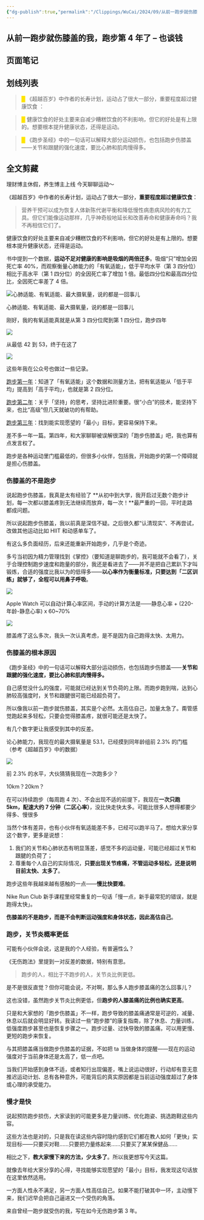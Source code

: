 ```yaml
---
{"dg-publish":true,"permalink":"/Clippings/WuCai/2024/09/从前一跑步就伤膝盖的我跑步第 4 年了 – 也谈钱-20240922/"}
---
```



## 从前一跑步就伤膝盖的我，跑步第 4 年了 – 也谈钱 

## 页面笔记


## 划线列表
> <font color="#FFE500">█  </font>《超越百岁》中作者的长寿计划，运动占了很大一部分，重要程度超过健康饮食 ：

> <font color="#FFE500">█  </font>健康饮食的好处主要来自减少糟糕饮食的不利影响，但它的好处是有上限的。想要根本提升健康状态，还得是运动。

> <font color="#FFE500">█  </font>《跑步圣经》中的一句话可以解释大部分运动损伤，也包括跑步伤膝盖——关节和跟腱的强化速度，要比心肺和肌肉慢得多。


## 全文剪藏
理财博主休假，养生博主上线 今天聊聊运动～

《超越百岁》中作者的长寿计划，运动占了很大一部分，**重要程度超过健康饮食**：

> 营养干预可以成为恢复人体新陈代谢平衡和降低慢性病患病风险的有力工具。但它们能像运动那样，几乎神奇般地延长和改善寿命和健康寿命吗？我不再相信它们了。

健康饮食的好处主要来自减少糟糕饮食的不利影响，但它的好处是有上限的。想要根本提升健康状态，还得是运动。

书中提到一个数据，**运动不足对健康的影响是吸烟的两倍还多**。吸烟“只”增加全因死亡率 40%，而观察衡量心肺能力的「有氧适能」，低于平均水平（第 3 四分位）相比于高水平（第 1 四分位）的全因死亡率了增加 1 倍。最低四分位和最高四分位比，全因死亡率差了 4 倍。

![心肺适能、有氧适能、最大摄氧量，说的都是一回事儿](https://g1proxy.wimg.site/sdYDZijbim1irq8UPeZHk1TyJJJq28YeF896WeNUdEwE/https://i2.wp.com/yetanmoney.com/wp-content/uploads/2024/09/CleanShot-2024-09-10-at-11.39.24.png?w=1160&ssl=1)

心肺适能、有氧适能、最大摄氧量，说的都是一回事儿

刚好，我的有氧适能真就是从第 3 四分位爬到第 1 四分位，跑步四年 

![](https://g1proxy.wimg.site/s_FOLR3iv6XtzLJ6P3WUvixlUbFFHgvBl2CDewElV-qg/https://i0.wp.com/yetanmoney.com/wp-content/uploads/2024/09/IMG_4072.jpeg?w=1160&ssl=1)

从最低 42 到 53，终于在这了 

![](https://g1proxy.wimg.site/sv2Ly7xqvDo5qFwdpxaBG0Rh-PaMdKzTRDzzoeA0XEwk/https://i1.wp.com/yetanmoney.com/wp-content/uploads/2024/09/IMG_4068.jpeg?w=1160&ssl=1)

这些年我在公众号也做过一些记录。

[跑步第一年](https://mp.weixin.qq.com/s?%5F%5Fbiz=MzUzNjE3NzQ3Nw==&mid=2247489581&idx=1&sn=ea83dd79f8085d8dfa0d3d60bcc1cd8c&chksm=fafb6607cd8cef1108704da22bbce80f6f47c554e00b5525c3babb2f41a608f9dac2fc197146#rd)：知道了「有氧适能」这个数据和测量方法，把有氧适能从「低于平均」提高到「高于平均」，也就是第 2 四分位。

[跑步第二年](https://mp.weixin.qq.com/s/bY8CTCmiZOkV5oh0n9cRTw)：关于「坚持」的思考，坚持比进阶重要。很“小白”的技术，能坚持下来，也比“高级”但几天就破功的有帮助。

[跑步第三年](https://mp.weixin.qq.com/s/f7E1vo6CTHOmhI2Wg4vFxA)：找到能实现愿望的「最小」目标，更容易保持下来。

差不多一年一篇。第四年，和大家聊聊被误解很深的「跑步伤膝盖」吧，我也算有点发言权了。

跑步是各种运动里门槛最低的，但很多小伙伴，包括我，开始跑步的第一个障碍就是担心伤膝盖。

### 伤膝盖的不是跑步

说起跑步伤膝盖，我真是太有经验了 **从初中到大学，我开启过无数个跑步计划，每一次都以膝盖疼到无法继续而放弃，每一次！**最严重的一回，平时走路都成问题。

所以说起跑步伤膝盖，我以前真是深信不疑。之后很久都“认清现实”、不再尝试，改做其他运动比如 HIIT 和动感单车了。

有这么多负面经历，后来还能重新开始跑步，几乎是个奇迹。

多亏当初因为精力管理找到《掌控》（要知道是聊跑步的，我可能就不会看了），关于合理控制跑步速度和跑量的部分，我还是看进去了——并不是把自己累趴下才叫锻炼，合适的强度比我以为的低得多——**以心率作为衡量标准，只要达到「二区训练」就够了，全程可以用鼻子呼吸**。

![](https://g1proxy.wimg.site/slzEjyNI8L8G9azyFGeW5Q1-ZEHCLkI6enOfjzRCbCM0/https://i0.wp.com/yetanmoney.com/wp-content/uploads/2024/09/DraggedImage.png?resize=438%2C289&ssl=1)

Apple Watch 可以自动计算心率区间，手动的计算方法是——静息心率 + (220-年龄-静息心率) x 60\~70%

![](https://g1proxy.wimg.site/sQN507iC2aqz5sBBut6u8Dd2e8-UPiiqlRgaQ5W2tFDo/https://i0.wp.com/yetanmoney.com/wp-content/uploads/2024/09/CleanShot-2024-09-10-at-12.43.00.png?resize=181%2C221&ssl=1)

膝盖疼了这么多次，我头一次认真考虑，是不是因为自己跑得太快、太用力。

### 伤膝盖的根本原因

《跑步圣经》中的一句话可以解释大部分运动损伤，也包括跑步伤膝盖——**关节和跟腱的强化速度，要比心肺和肌肉慢得多。**

自己感觉没什么的强度，可能就已经达到关节负荷的上限。而跑步跑到喘，达到心肺较高强度时，关节和跟腱很可能已经超负荷了。

所以像我以前一跑步就伤膝盖，其实是个必然。太高估自己，加量太急了。甭管感觉跑起来多轻松，只要会觉得膝盖疼，就很可能还是太快了。

有几个数字更让我感受到其中的反差。

论心肺能力，我现在的最大摄氧量是 53.1，已经摸到同年龄组前 2.3% 的门槛（参考《超越百岁》中的数据）

![](https://g1proxy.wimg.site/sG5F_ee2MWXL-9ypAB-rfj_u7FCBEVDtojdknNwi3ew4/https://i1.wp.com/yetanmoney.com/wp-content/uploads/2024/09/DraggedImage-1.png?w=1160&ssl=1)

前 2.3% 的水平，大伙猜猜我现在一次跑多少？

10km？20km？

在可以持续跑步（每周跑 4 次）、不会出现不适的前提下，我现在**一次只跑 5km，配速大约 7 分钟（二区心率）**，没比快走快太多。可能比很多人想得都要少得多、慢很多 

当然个体有差异，也有小伙伴有氧适能差不多，已经可以跑半马了。想给大家分享这个数字，更多是说想：

1. 我们的关节和心肺状态有明显落差，感觉不多的运动量，可能已经超过关节和跟腱的负荷了；
2. 尊重每个人自己的实际情况，**只要出现关节疼痛，不管运动多轻松，还是说明目前太快、太多了**。

跑步这些年我越来越有感触的一点——**慢比快要难**。

Nike Run Club 新手课程里经常重复的一句话「慢一点，新手最常犯的错误，就是跑得太快」。

**伤膝盖的不是跑步，而是不会判断运动强度和身体状态，因此高估自己**。

### 跑步，关节炎概率更低

可能有小伙伴会说，这是我的个人经验，有普遍性么？

《无伤跑法》里提到一对反差的数据，特别有意思。

> 跑步的人，相比于不跑步的人，关节炎比例更低。

是不是很反直觉？但你可能会说，不对啊，那么多人跑步膝盖痛的怎么回事儿？

这也没错，虽然跑步关节炎比例更低，但**跑步的人膝盖痛的比例也确实更高**。

只是和大家想的「跑步伤膝盖」不一样，跑步导致的膝盖痛通常是可逆的，减量、休息以后就会明显好转。我读过一些“跑步膝”的康复指南，除了休息、力量训练，低强度跑步甚至也是恢复步骤之一。跑步过量、过快导致的膝盖痛，可以用更慢、更短的跑步来恢复。

与其把膝盖痛当做跑步伤膝盖的证据，不如把 ta 当做身体的提醒——现在的运动强度对于当前身体还是太高了，低一点吧。

当我们开始感到身体不适，或者知行出现偏差，嘴上说运动很好，行动却有意无意推迟运动计划、总有各种意外，可能背后的真实原因都是当前运动强度超过了身体或心理的承受能力。

### 慢才是快

说起预防跑步损伤，大家读到的可能更多是力量训练、优化跑姿、挑选跑鞋这些内容。

这些方法也是对的，只是我在读这些内容时隐约感到它们都在教人如何「更快」实现目标——只要买对鞋……只要把力量练起来……只要买了某某保健品……

相比之下，**教大家慢下来的方法，少太多了**。所以我更想写今天这篇。

就像去年给大家分享的心得，寻找能够实现愿望的「最小」目标，我发现这句话放在这里依然适用。

一方面人性永不满足，另一方面人性高估自己。如果不能打破其中一环，主动慢下来，我们迟早会把自己逼进又一个受伤的角落。

来自曾经一跑步就受伤的我，写在如今无伤跑步第 3 年。
